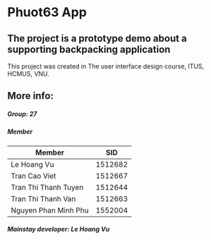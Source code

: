 # Phuot63 App
## The project is a prototype demo about a supporting backpacking application
This project was created in The user interface design course, ITUS, HCMUS, VNU.
## More info:
##### Group: 27
##### Member

| Member | SID |
| ---- | ---- |
| Le Hoang Vu | 1512682|
| Tran Cao Viet | 1512667 |
| Tran Thi Thanh Tuyen | 1512644 | 
| Tran Thi Thanh Van | 1512663 |
| Nguyen Phan Minh Phu | 1552004|

##### Mainstay developer: Le Hoang Vu
